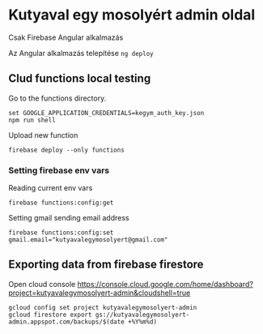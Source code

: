 # Kutyaval egy mosolyért admin oldal
Csak Firebase Angular alkalmazás

Az Angular alkalmazás telepítése
`ng deploy`

## Clud functions local testing
Go to the functions directory.

```
set GOOGLE_APPLICATION_CREDENTIALS=kegym_auth_key.json
npm run shell
```

Upload new function
```
firebase deploy --only functions
```

### Setting firebase env vars

Reading current env vars
```
firebase functions:config:get
```

Setting gmail sending email address
```
firebase functions:config:set gmail.email="kutyavalegymosolyert@gmail.com"
```


## Exporting data from firebase firestore

Open cloud console 
https://console.cloud.google.com/home/dashboard?project=kutyavalegymosolyert-admin&cloudshell=true

```
gcloud config set project kutyavalegymosolyert-admin
gcloud firestore export gs://kutyavalegymosolyert-admin.appspot.com/backups/$(date +%Y%m%d)
```
